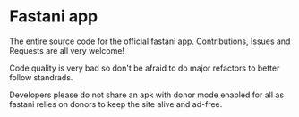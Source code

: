 # Fastani app 

The entire source code for the official fastani app. Contributions, Issues and Requests are all very welcome! 

Code quality is very bad so don't be afraid to do major refactors to better follow standrads.

Developers please do not share an apk with donor mode enabled for all as fastani relies on donors to keep the site alive and ad-free.

